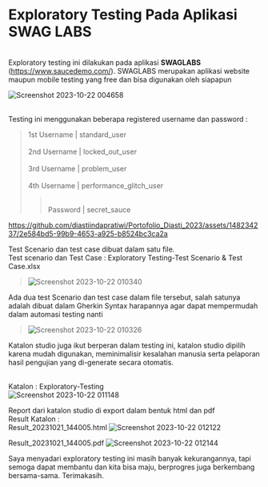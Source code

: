 # Exploratory Testing Pada Aplikasi SWAG LABS

<br> Exploratory testing ini dilakukan pada aplikasi **SWAGLABS** (https://www.saucedemo.com/). SWAGLABS merupakan aplikasi website maupun mobile testing yang free dan bisa digunakan oleh siapapun

![Screenshot 2023-10-22 004658](https://github.com/diastiindapratiwi/Portofolio_Diasti_2023/assets/148234237/22a01270-0dc9-4162-873d-9dc9a82a74e7)

<br>Testing ini menggunakan beberapa registered username dan password :

>1st Username |	standard_user				
><br>2nd Username |  locked_out_user				
><br>3rd Username |	problem_user				
><br>4th Username |	performance_glitch_user				
>><br>Password	   |  secret_sauce				

https://github.com/diastiindapratiwi/Portofolio_Diasti_2023/assets/148234237/2e584bd5-99b9-4653-a925-b8524bc3ca2a

Test Scenario dan test case dibuat dalam satu file. <br>
Test scenario dan Test Case : Exploratory Testing-Test Scenario & Test Case.xlsx
>![Screenshot 2023-10-22 010340](https://github.com/diastiindapratiwi/Portofolio_Diasti_2023/assets/148234237/638209ae-e269-4b2c-bbe9-15178e5c6b9b)

Ada dua test Scenario dan test case dalam file tersebut, salah satunya adalah dibuat dalam Gherkin Syntax harapannya agar dapat mempermudah dalam automasi testing nanti
>![Screenshot 2023-10-22 010326](https://github.com/diastiindapratiwi/Portofolio_Diasti_2023/assets/148234237/4da9ad3b-a9f9-479a-a7c2-ddcd6fa1a364)

Katalon studio juga ikut berperan dalam testing ini, katalon studio dipilih karena mudah digunakan, meminimalisir kesalahan manusia serta pelaporan hasil pengujian yang di-generate secara otomatis.

<br> Katalon                     : Exploratory-Testing 
<br> ![Screenshot 2023-10-22 011148](https://github.com/diastiindapratiwi/Portofolio_Diasti_2023/assets/148234237/17c38bd7-9de1-4fb4-9e1f-1681d8b64f23)

Report dari katalon studio di export dalam bentuk html dan pdf
<br>Result Katalon              : 
<br> Result_20231021_144005.html
![Screenshot 2023-10-22 012122](https://github.com/diastiindapratiwi/Portofolio_Diasti_2023/assets/148234237/1d241fb7-24ae-4994-b221-25b3ecae653a)

Result_20231021_144005.pdf
![Screenshot 2023-10-22 012144](https://github.com/diastiindapratiwi/Portofolio_Diasti_2023/assets/148234237/054265fa-2816-4b79-b28c-abd7f44af960)


Saya menyadari exploratory testing ini masih banyak kekurangannya, tapi semoga dapat membantu dan kita bisa maju, berprogres juga berkembang bersama-sama. Terimakasih. 



